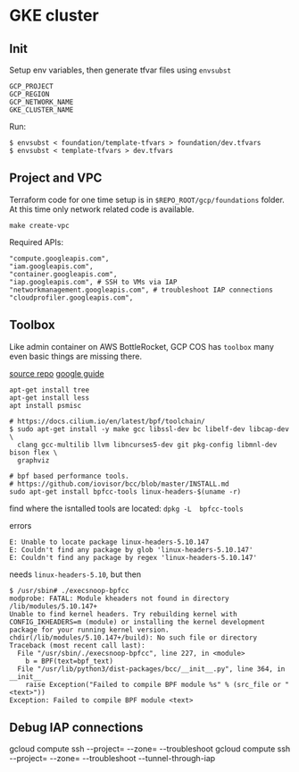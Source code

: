 # GKE cluster

## Init

Setup env variables, then generate tfvar files using `envsubst`

```
GCP_PROJECT
GCP_REGION
GCP_NETWORK_NAME
GKE_CLUSTER_NAME
```

Run:

```
$ envsubst < foundation/template-tfvars > foundation/dev.tfvars
$ envsubst < template-tfvars > dev.tfvars
```

## Project and VPC

Terraform code for one time setup is in `$REPO_ROOT/gcp/foundations` folder. At this time only network related code is available.
```
make create-vpc
```

Required APIs:
```
"compute.googleapis.com",
"iam.googleapis.com",
"container.googleapis.com",
"iap.googleapis.com", # SSH to VMs via IAP
"networkmanagement.googleapis.com", # troubleshoot IAP connections
"cloudprofiler.googleapis.com",
```

## Toolbox

Like admin container on AWS BottleRocket, GCP COS has `toolbox` many even basic things are missing there.

[source repo](https://cos.googlesource.com/cos/tools)
[google guide](https://cloud.google.com/container-optimized-os/docs/how-to/toolbox)

```
apt-get install tree
apt-get install less
apt install psmisc

# https://docs.cilium.io/en/latest/bpf/toolchain/
$ sudo apt-get install -y make gcc libssl-dev bc libelf-dev libcap-dev \
  clang gcc-multilib llvm libncurses5-dev git pkg-config libmnl-dev bison flex \
  graphviz

# bpf based performance tools.
# https://github.com/iovisor/bcc/blob/master/INSTALL.md
sudo apt-get install bpfcc-tools linux-headers-$(uname -r)
```
find where the isntalled tools are located: `dpkg -L  bpfcc-tools`

errors
```
E: Unable to locate package linux-headers-5.10.147
E: Couldn't find any package by glob 'linux-headers-5.10.147'
E: Couldn't find any package by regex 'linux-headers-5.10.147'
```
needs `linux-headers-5.10`, but then

```
$ /usr/sbin# ./execsnoop-bpfcc
modprobe: FATAL: Module kheaders not found in directory /lib/modules/5.10.147+
Unable to find kernel headers. Try rebuilding kernel with CONFIG_IKHEADERS=m (module) or installing the kernel development package for your running kernel version.
chdir(/lib/modules/5.10.147+/build): No such file or directory
Traceback (most recent call last):
  File "/usr/sbin/./execsnoop-bpfcc", line 227, in <module>
    b = BPF(text=bpf_text)
  File "/usr/lib/python3/dist-packages/bcc/__init__.py", line 364, in __init__
    raise Exception("Failed to compile BPF module %s" % (src_file or "<text>"))
Exception: Failed to compile BPF module <text>
```

## Debug IAP connections

gcloud compute ssh <NODE> --project=<PROJ> --zone=<ZONE> --troubleshoot
gcloud compute ssh <NODE> --project=<PROJ> --zone=<ZONE> --troubleshoot --tunnel-through-iap

